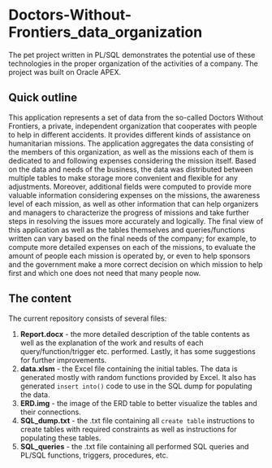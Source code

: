 # Doctors-Without-Frontiers_data_organization
The pet project written in PL/SQL demonstrates the potential use of these technologies in the proper organization of the activities of a company. The project was built on Oracle APEX.

## Quick outline
This application represents a set of data from the so-called Doctors Without Frontiers, a private, independent organization that cooperates with people to help in different accidents. It provides different kinds of assistance on humanitarian missions. The application aggregates the data consisting of the members of this organization, as well as the missions each of them is dedicated to and following expenses considering the mission itself. Based on the data and needs of the business, the data was distributed between multiple tables to make storage more convenient and flexible for any adjustments. Moreover, additional fields were computed to provide more valuable information considering expenses on the missions, the awareness level of each mission, as well as other information that can help organizers and managers to characterize the progress of missions and take further steps in resolving the issues more accurately and logically. The final view of this application as well as the tables themselves and queries/functions written can vary based on the final needs of the company; for example, to compute more detailed expenses on each of the missions, to evaluate the amount of people each mission is operated by, or even to help sponsors and the government make a more correct decision on which mission to help first and which one does not need that many people now. 

## The content
The current repository consists of several files:
1) **Report.docx** - the more detailed description of the table contents as well as the explanation of the work and results of each query/function/trigger etc. performed. Lastly, it has some suggestions for further improvements. 
2) **data.xlsm** - the Excel file containing the initial tables. The data is generated mostly with random functions provided by Excel. It also has generated `insert into()` code to use in the SQL dump for populating the data.
3) **ERD.img** - the image of the ERD table to better visualize the tables and their connections.
4) **SQL_dump.txt** - the .txt file containing all `create table` instructions to create tables with required constraints as well as instructions for populating these tables. 
5) **SQL_queries** - the .txt file containing all performed SQL queries and PL/SQL functions, triggers, procedures, etc.
